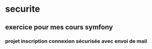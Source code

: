 # securite
## exercice pour mes cours symfony
### projet inscription connexion sécurisée avec envoi de mail 